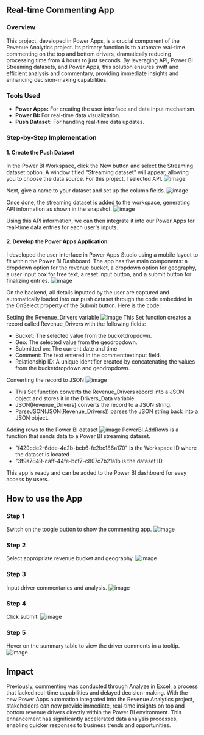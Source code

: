 ## Real-time Commenting App

### Overview
This project, developed in Power Apps, is a crucial component of the Revenue Analytics project. Its primary function is to automate real-time commenting on the top and bottom drivers, dramatically reducing processing time from 4 hours to just seconds. By leveraging API, Power BI Streaming datasets, and Power Apps, this solution ensures swift and efficient analysis and commentary, providing immediate insights and enhancing decision-making capabilities.

### Tools Used
- **Power Apps:** For creating the user interface and data input mechanism.
- **Power BI:** For real-time data visualization.
- **Push Dataset:** For handling real-time data updates.

### Step-by-Step Implementation
#### 1. Create the Push Dataset
In the Power BI Workspace, click the New button and select the Streaming dataset option. A window titled "Streaming dataset" will appear, allowing you to choose the data source. For this project, I selected API.
![image](https://github.com/user-attachments/assets/94fddd27-c900-4b10-a971-301a37a7f28c)

Next, give a name to your dataset and set up the column fields.
![image](https://github.com/user-attachments/assets/90dbb974-9caf-4b92-87ac-76829b9b8705)

Once done, the streaming dataset is added to the workspace, generating API information as shown in the snapshot.
![image](https://github.com/user-attachments/assets/af671dfb-5ef1-48e7-858c-6831f98f0166)

Using this API information, we can then integrate it into our Power Apps for real-time data entries for each user's inputs.

#### 2. Develop the Power Apps Application:
I developed the user interface in Power Apps Studio using a mobile layout to fit within the Power BI Dashboard. The app has five main components: a dropdown option for the revenue bucket, a dropdown option for geography, a user input box for free text, a reset input button, and a submit button for finalizing entries. 
![image](https://github.com/user-attachments/assets/4c1c5db6-be01-43c0-846a-7c8a5addca34)

On the backend, all details inputted by the user are captured and automatically loaded into our push dataset through the code embedded in the OnSelect property of the Submit button. Here is the code:

Setting the Revenue_Drivers variable
![image](https://github.com/user-attachments/assets/a38bd860-0474-4f92-b472-878b9105d063)
This Set function creates a record called Revenue_Drivers with the following fields:
- Bucket: The selected value from the bucketdropdown.
- Geo: The selected value from the geodropdown.
- Submitted on: The current date and time.
- Comment: The text entered in the commenttextinput field.
- Relationship ID: A unique identifier created by concatenating the values from the bucketdropdown and geodropdown.

Converting the record to JSON
![image](https://github.com/user-attachments/assets/090a4f43-a4e4-475f-b669-13894d09c306)
- This Set function converts the Revenue_Drivers record into a JSON object and stores it in the Drivers_Data variable.
- JSON(Revenue_Drivers) converts the record to a JSON string.
- ParseJSON(JSON(Revenue_Drivers)) parses the JSON string back into a JSON object.

Adding rows to the Power BI dataset
![image](https://github.com/user-attachments/assets/146010bd-584c-4a85-ba1b-4a417435865f)
PowerBI.AddRows is a function that sends data to a Power BI streaming dataset.
- "f429cde2-6dde-4e2b-bcb6-fe2bc186a170" is the Workspace ID where the dataset is located
- "3f9a7849-caff-44fe-bcf7-c807c7b21a1b is the dataset ID

This app is ready and can be added to the Power BI dashboard for easy access by users.

## How to use the App

### Step 1
Switch on the toogle button to show the commenting app.
![image](https://github.com/greatcyan/cyrus-baruc-data-analytics-portfolio/assets/95137493/ad4d3fba-c7b3-4cda-aec8-b49afe2521e2)
### Step 2
Select appropriate revenue bucket and geography.
![image](https://github.com/greatcyan/cyrus-baruc-data-analytics-portfolio/assets/95137493/04d9f308-8d46-4a9d-881d-b73de999b850)
### Step 3
Input driver commentaries and analysis.
![image](https://github.com/greatcyan/cyrus-baruc-data-analytics-portfolio/assets/95137493/f658ab10-6492-4e3a-85fb-faccd78f8f96)
### Step 4
Click submit.
![image](https://github.com/greatcyan/cyrus-baruc-data-analytics-portfolio/assets/95137493/e5844bbc-a31b-4f4f-9d6e-25a528c6fd13)
### Step 5
Hover on the summary table to view the driver comments in a tooltip.
![image](https://github.com/greatcyan/cyrus-baruc-data-analytics-portfolio/assets/95137493/965a02d1-dd90-4622-a3fc-bfe2961b93d2)

## Impact
Previously, commenting was conducted through Analyze in Excel, a process that lacked real-time capabilities and delayed decision-making. With the new Power Apps automation integrated into the Revenue Analytics project, stakeholders can now provide immediate, real-time insights on top and bottom revenue drivers directly within the Power BI environment. This enhancement has significantly accelerated data analysis processes, enabling quicker responses to business trends and opportunities.
